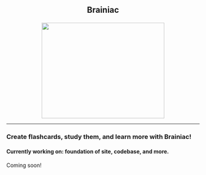 <h2 align="center">
 <p>Brainiac</p>
</h2>
<p align="center" >
  <img src="https://user-images.githubusercontent.com/90283463/212179448-ba1b7d74-2516-4018-91e8-f551ad2fc8fc.png" height="250" width="320" />
</p>

---
### Create flashcards, study them, and learn more with Brainiac!


#### Currently working on: foundation of site, codebase, and more.
Coming soon!
